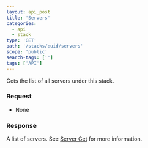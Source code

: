 ```yaml
---
layout: api_post
title: 'Servers'
categories:
  - api
  - stack
type: 'GET'
path: '/stacks/:uid/servers'
scope: 'public'
search-tags: ['']
tags: ['API']
---
```


Gets the list of all servers under this stack.

### Request

* None

### Response

A list of servers. See [Server Get](/api/server%20group/get.html) for more information.